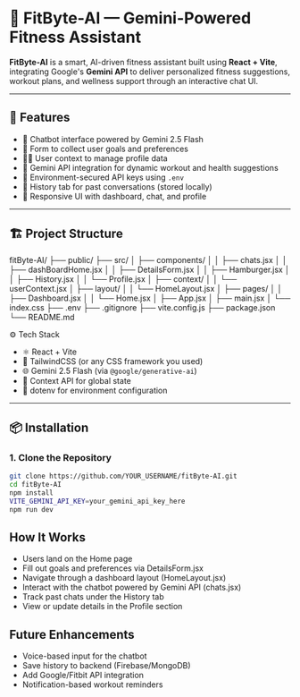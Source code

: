 # 💪 FitByte-AI — Gemini-Powered Fitness Assistant

**FitByte-AI** is a smart, AI-driven fitness assistant built using **React + Vite**, integrating Google's **Gemini API** to deliver personalized fitness suggestions, workout plans, and wellness support through an interactive chat UI.

---

## 🚀 Features

- 🤖 Chatbot interface powered by Gemini 2.5 Flash
- 📝 Form to collect user goals and preferences
- 🧑‍💻 User context to manage profile data
- 🧠 Gemini API integration for dynamic workout and health suggestions
- 🔐 Environment-secured API keys using `.env`
- 💾 History tab for past conversations (stored locally)
- 📱 Responsive UI with dashboard, chat, and profile

---

## 🏗️ Project Structure

fitByte-AI/
├── public/
├── src/
│ ├── components/
│ │ ├── chats.jsx
│ │ ├── dashBoardHome.jsx
│ │ ├── DetailsForm.jsx
│ │ ├── Hamburger.jsx
│ │ ├── History.jsx
│ │ └── Profile.jsx
│ ├── context/
│ │ └── userContext.jsx
│ ├── layout/
│ │ └── HomeLayout.jsx
│ ├── pages/
│ │ ├── Dashboard.jsx
│ │ └── Home.jsx
│ ├── App.jsx
│ ├── main.jsx
│ └── index.css
├── .env
├── .gitignore
├── vite.config.js
├── package.json
└── README.md

⚙️ Tech Stack

- ⚛️ React + Vite
- 🎨 TailwindCSS (or any CSS framework you used)
- 🌐 Gemini 2.5 Flash (via `@google/generative-ai`)
- 🧠 Context API for global state
- 🔐 dotenv for environment configuration

  
---

## 📦 Installation

### 1. Clone the Repository

```bash
git clone https://github.com/YOUR_USERNAME/fitByte-AI.git
cd fitByte-AI
npm install
VITE_GEMINI_API_KEY=your_gemini_api_key_here
npm run dev
```

## How It Works
- Users land on the Home page
- Fill out goals and preferences via DetailsForm.jsx
- Navigate through a dashboard layout (HomeLayout.jsx)
- Interact with the chatbot powered by Gemini API (chats.jsx)
- Track past chats under the History tab
- View or update details in the Profile section

## Future Enhancements
 - Voice-based input for the chatbot
 - Save history to backend (Firebase/MongoDB)
 - Add Google/Fitbit API integration
 - Notification-based workout reminders
